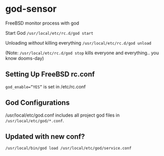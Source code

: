 god-sensor
==========

FreeBSD monitor process with god

Start God
`/usr/local/etc/rc.d/god start`

Unloading *without* killing everything
`/usr/local/etc/rc.d/god unload`

(Note: `/usr/local/etc/rc.d/god stop` kills everyone and everything.. you know dooms-day)

Setting Up FreeBSD rc.conf
--------------------
`god_enable=”YES”` is set in /etc/rc.conf 

God Configurations
------------------
/usr/local/etc/god.conf includes all project god files in `/usr/local/etc/god/*.conf`.

Updated with new conf?
------------------
`/usr/local/bin/god load /usr/local/etc/god/service.conf`
